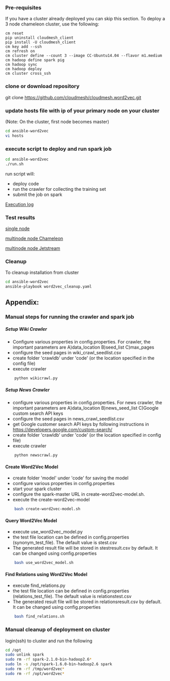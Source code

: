### Pre-requisites

If you have a cluster already deployed you can skip this section. To deploy a 3 node chameleon cluster, use the following:

    cm reset
    pip uninstall cloudmesh_client
    pip install -U cloudmesh_client
    cm key add --ssh
    cm refresh on
    cm cluster define --count 3 --image CC-Ubuntu14.04 --flavor m1.medium
    cm hadoop define spark pig
    cm hadoop sync
    cm hadoop deploy
    cm cluster cross_ssh

### clone or download repository

git clone https://github.com/cloudmesh/cloudmesh.word2vec.git 

### update hosts file with ip of your primary node on your cluster 
  (Note: On the cluster, first node becomes master)

```sh
cd ansible-word2vec
vi hosts
```

### execute script to deploy and run spark job

```sh
cd ansible-word2vec
./run.sh
```
run script will: 
- deploy code
- run the crawler for collecting the training set
- submit the job on spark

[Execution log](testresults/chameleon_2_node/executionlog.txt)

### Test results

[single node](testresults/single_node/README.md)

[multinode node Chameleon](testresults/chameleon_2_node/README.md)

[multinode node Jetstream](testresults/jetstream_2_nodes/README.md)

### Cleanup
To cleanup installation from cluster
```sh
cd ansible-word2vec
ansible-playbook word2vec_cleanup.yaml
```

## Appendix:

### Manual steps for running the crawler and spark job

##### Setup Wiki Crawler
 - Configure various properties in config.properties. For crawler, the
important parameters are A)data_location B)seed_list C)max_pages
 - configure the seed pages in wiki_crawl_seedlist.csv
 - create folder 'crawldb' under 'code' (or the location specified in the config file)
 - execute crawler
```sh
    python wikicrawl.py
```

##### Setup News Crawler
 - configure various properties in config.properties. For news crawler, the
important parameters are A)data_location B)news_seed_list C)Google custom search API keys
 - configure the seed pages in news_crawl_seedlist.csv
 - get Google customer search API keys by following instructions in https://developers.google.com/custom-search/ 
 - create folder 'crawldb' under 'code' (or the location specified in config file)
 - execute crawler
```sh
    python newscrawl.py
```



#### Create Word2Vec Model
 - create folder 'model' under 'code' for saving the model
 - configure various properties in config.properties
 - start your spark cluster
 - configure the spark-master URL in create-word2vec-model.sh.
 - execute the create-word2vec-model
```sh
    bash create-word2vec-model.sh
```

#### Query Word2Vec Model
 - execute use_word2vec_model.py
 - the test file location can be defined in config.properties
(synonym_test_file). The default value is stest.csv
 - The generated result file will be stored in stestresult.csv by default. It
 can be changed using config.properties
```sh
    bash use_word2vec_model.sh
```

#### Find Relations using  Word2Vec Model
 - execute find_relations.py
 - the test file location can be defined in config.properties
(relations_test_file). The default value is relationstest.csv
 - The generated result file will be stored in relationsresult.csv by default. It
 can be changed using config.properties
```sh
    bash find_relations.sh
```



### Manual cleanup of deployment on cluster
login(ssh) to cluster and run the following

```sh
cd /opt
sudo unlink spark
sudo rm -rf spark-2.1.0-bin-hadoop2.6*
sudo ln -s /opt/spark-1.6.0-bin-hadoop2.6 spark
sudo rm -rf /tmp/word2vec*
sudo rm -rf /opt/word2vec*
```


